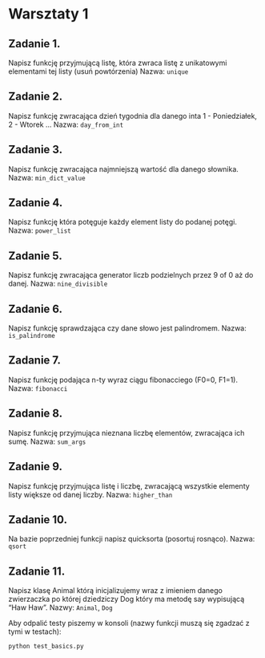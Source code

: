 Warsztaty 1
===========

## Zadanie 1.
Napisz funkcję przyjmującą listę, która zwraca listę z unikatowymi elementami tej listy (usuń powtórzenia)
Nazwa: `unique`

## Zadanie 2.
Napisz funkcję zwracająca dzień tygodnia dla danego inta 1 - Poniedziałek, 2 - Wtorek …
Nazwa: `day_from_int`

## Zadanie 3.
Napisz funkcję zwracająca najmniejszą wartość dla danego słownika.
Nazwa: `min_dict_value`

## Zadanie 4.
Napisz funkcję która potęguje każdy element listy do podanej potęgi.
Nazwa: `power_list`

## Zadanie 5.
Napisz funkcję zwracająca generator liczb podzielnych przez 9 of 0 aż do danej.
Nazwa: `nine_divisible`

## Zadanie 6.
Napisz funkcję sprawdzająca czy dane słowo jest palindromem.
Nazwa: `is_palindrome`

## Zadanie 7.
Napisz funkcję podająca n-ty wyraz ciągu fibonacciego (F0=0, F1=1).
Nazwa: `fibonacci`

## Zadanie 8.
Napisz funkcję przyjmująca nieznana liczbę elementów, zwracająca ich sumę.
Nazwa: `sum_args`

## Zadanie 9.
Napisz funkcję przyjmująca listę i liczbę, zwracającą wszystkie elementy listy większe od danej liczby.
Nazwa: `higher_than`

## Zadanie 10.
Na bazie poprzedniej funkcji napisz quicksorta (posortuj rosnąco).
Nazwa: `qsort`

## Zadanie 11.
Napisz klasę Animal którą inicjalizujemy wraz z imieniem danego zwierzaczka po której dziedziczy Dog który ma metodę say wypisującą “Haw Haw”.
Nazwy: `Animal`, `Dog`


Aby odpalić testy piszemy w konsoli (nazwy funkcji muszą się zgadzać z tymi w testach):
```
python test_basics.py
```
